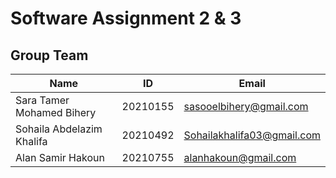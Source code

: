 # Software Assignment 2 & 3 
 
## Group Team
| Name | ID | Email |
|------|----|-------|
| Sara Tamer Mohamed Bihery | 20210155 | sasooelbihery@gmail.com |
| Sohaila Abdelazim Khalifa | 20210492 | Sohailakhalifa03@gmail.com |
| Alan Samir Hakoun  | 20210755 | alanhakoun@gmail.com |

